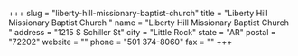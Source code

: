 +++
slug = "liberty-hill-missionary-baptist-church"
title = "Liberty Hill Missionary Baptist Church "
name = "Liberty Hill Missionary Baptist Church "
address = "1215 S Schiller St"
city = "Little Rock"
state = "AR"
postal = "72202"
website = ""
phone = "501 374-8060"
fax = ""
+++
